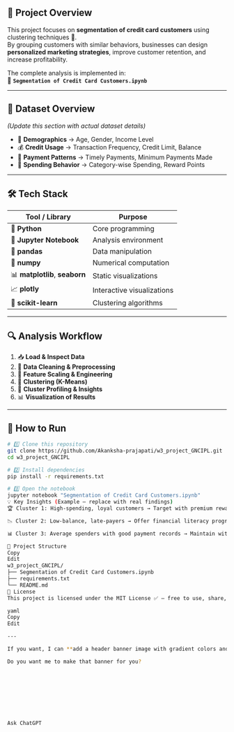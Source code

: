 ## 📌 **Project Overview**
This project focuses on **segmentation of credit card customers** using clustering techniques 🧩.  
By grouping customers with similar behaviors, businesses can design **personalized marketing strategies**, improve customer retention, and increase profitability.  

The complete analysis is implemented in:  
📂 **`Segmentation of Credit Card Customers.ipynb`**

---

## 📂 **Dataset Overview**
*(Update this section with actual dataset details)*

- 👤 **Demographics** → Age, Gender, Income Level  
- 💰 **Credit Usage** → Transaction Frequency, Credit Limit, Balance  
- 🏦 **Payment Patterns** → Timely Payments, Minimum Payments Made  
- 🛒 **Spending Behavior** → Category-wise Spending, Reward Points  

---

## 🛠 **Tech Stack**
| Tool / Library | Purpose |
|---------------|---------|
| 🐍 **Python** | Core programming |
| 📓 **Jupyter Notebook** | Analysis environment |
| 🐼 **pandas** | Data manipulation |
| 🔢 **numpy** | Numerical computation |
| 📊 **matplotlib**, **seaborn** | Static visualizations |
| 📈 **plotly** | Interactive visualizations |
| 🤖 **scikit-learn** | Clustering algorithms |

---

## 🔍 **Analysis Workflow**
1. 📥 **Load & Inspect Data**  
2. 🧹 **Data Cleaning & Preprocessing**  
3. 📐 **Feature Scaling & Engineering**  
4. 🧮 **Clustering (K-Means)**  
5. 🎯 **Cluster Profiling & Insights**  
6. 📊 **Visualization of Results**

---

## 🚀 **How to Run**
```bash
# 1️⃣ Clone this repository
git clone https://github.com/Akanksha-prajapati/w3_project_GNCIPL.git
cd w3_project_GNCIPL

# 2️⃣ Install dependencies
pip install -r requirements.txt

# 3️⃣ Open the notebook
jupyter notebook "Segmentation of Credit Card Customers.ipynb"
💡 Key Insights (Example – replace with real findings)
🏆 Cluster 1: High-spending, loyal customers → Target with premium rewards.

📉 Cluster 2: Low-balance, late-payers → Offer financial literacy programs.

📊 Cluster 3: Average spenders with good payment records → Maintain with loyalty offers.

📁 Project Structure
Copy
Edit
w3_project_GNCIPL/
├── Segmentation of Credit Card Customers.ipynb
├── requirements.txt
└── README.md
📜 License
This project is licensed under the MIT License ✅ – free to use, share, and modify.

yaml
Copy
Edit

---

If you want, I can **add a header banner image with gradient colors and your project title** so that when someone opens your repo, it feels like a data science portfolio piece.  

Do you want me to make that banner for you?









Ask ChatGPT

